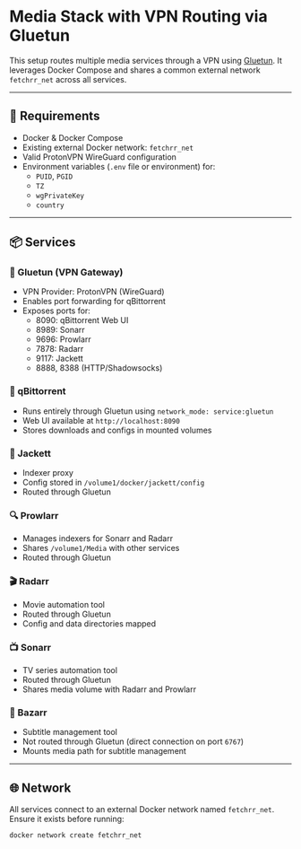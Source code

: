 # Media Stack with VPN Routing via Gluetun

This setup routes multiple media services through a VPN using [Gluetun](https://github.com/qdm12/gluetun). It leverages Docker Compose and shares a common external network `fetchrr_net` across all services.

---

## 🔧 Requirements

- Docker & Docker Compose
- Existing external Docker network: `fetchrr_net`
- Valid ProtonVPN WireGuard configuration
- Environment variables (`.env` file or environment) for:
  - `PUID`, `PGID`
  - `TZ`
  - `wgPrivateKey`
  - `country`

---

## 📦 Services

### 🔐 Gluetun (VPN Gateway)

- VPN Provider: ProtonVPN (WireGuard)
- Enables port forwarding for qBittorrent
- Exposes ports for:
  - 8090: qBittorrent Web UI
  - 8989: Sonarr
  - 9696: Prowlarr
  - 7878: Radarr
  - 9117: Jackett
  - 8888, 8388 (HTTP/Shadowsocks)

### 🧲 qBittorrent

- Runs entirely through Gluetun using `network_mode: service:gluetun`
- Web UI available at `http://localhost:8090`
- Stores downloads and configs in mounted volumes

### 🔎 Jackett

- Indexer proxy
- Config stored in `/volume1/docker/jackett/config`
- Routed through Gluetun

### 🔍 Prowlarr

- Manages indexers for Sonarr and Radarr
- Shares `/volume1/Media` with other services
- Routed through Gluetun

### 🎬 Radarr

- Movie automation tool
- Routed through Gluetun
- Config and data directories mapped

### 📺 Sonarr

- TV series automation tool
- Routed through Gluetun
- Shares media volume with Radarr and Prowlarr

### 📝 Bazarr

- Subtitle management tool
- Not routed through Gluetun (direct connection on port `6767`)
- Mounts media path for subtitle management

---

## 🌐 Network

All services connect to an external Docker network named `fetchrr_net`.  
Ensure it exists before running:

```bash
docker network create fetchrr_net
```
